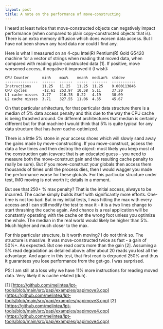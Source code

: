 ```yaml
---
layout: post
title: A note on the performance of move-constructing
---
```


I heard at least twice that move-constructed objects can negatively impact performance (when compared to plain copy-constructed objects that is). There is an extra memory diffusion which does worsen data access. But I have not been shown any hard data nor could I find any.

Here is what I measured on an 4-cpu Intel(R) Pentium(R) Gold G5420 machine for a vector of strings when reading that moved data, when compared with reading plain-constructed data [1]. If positive, move worsened access, if negative it improved it (I wish):

    CPU Counter      min%    max%    mean%  median%  stddev     
    ---------------  ------  ------  -----  -------  -----------
    Instructions     11.25   11.25   11.25  11.25    0.000113846
    CPU cycles       -12.61  253.97  10.58  5.11     37.20      
    L1 cache misses  3.77    216.78  8.22   4.19     30.09      
    L2 cache misses  3.71    327.55  11.06  4.35     45.67      

On that particular arhitecture, for that particular data structure there is a median of 5% data access penalty and this due to the way the CPU cache is being thrashed around. On different architectures that median is certainly different but for that machine I would think that 5% is quite typical for any data structure that has *been* cache-optimized. 

There is a little 5% stone in your access shoes which will slowly sand away the gains made by move-constructing. If you move-construct, access the data a few times and then destroy the object: most likely you keep most of the construction gain (caveat: that is an educated guess - you need to measure both the move-construct gain and the resulting cache penalty to really be sure). But if you move-construct your globals then access them thousands of times until the process dies, then I would wagger you made the performance worse for these globals. For this particular structure under test, IMO moving is not worth it; details in a moment. 

But see that 250+ % max penalty? That is the initial access, always to be incurred. The cache simply builds itself with significantly more efforts. One-time is not too bad. But in my initial tests, I was hitting the max with every access and I can still modify the test to max it - it is a two lines change to start thrashing the cache again. And chance is a real application will be constantly operating with the cache on the wrong foot unless you optimize the whole. The median in the real world would likely be higher than 5%. Much higher and much closer to the max.

For this particular structure, is it worth moving? I do not think so. The structure is massive. It was move-constructed twice as fast - a gain of 50%+.  As expected.  But one read costs more than the gain [2]. Assuming a 5% read degradation as detailed above: after about 20 reads you lost all the advantage.  And again: in this test, that first read is degraded 250% and thus it guarantees you lose performance from the get-go. I was surprised.  

PS: I am still at a loss why we have 11% more instructions for reading moved data. Very likely it is cache related (duh).

[1] [https://github.com/melintea/lpt-tools/blob/main/src/papi/examples/papimove3.cpp](https://github.com/melintea/lpt-tools/blob/main/src/papi/examples/papimove3.cpp)
[2] [https://github.com/melintea/lpt-tools/blob/main/src/papi/examples/papimove4.cpp](https://github.com/melintea/lpt-tools/blob/main/src/papi/examples/papimove4.cpp)
